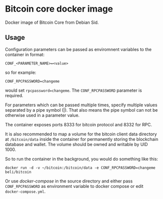 Bitcoin core docker image
=========================

Docker image of Bitcoin Core from Debian Sid.

Usage
-----

Configuration parameters can be passed as enviromnent variables to
the container in format:

    CONF_<PARAMETER_NAME>=<value>

so for example:

    CONF_RPCPASSWORD=changeme

would set `rpcpassword=changeme`. The `CONF_RPCPASSWORD` parameter is required.

For parameters which can be passed multiple times, specify multiple values
separated by a pipe symbol (|). That also means the pipe symbol can not be
otherwise used in a parameter value.

The container exposes ports 8333 for bitcoin protocol and 8332 for RPC.

It is also recommended to map a volume for the bitcoin client data directory
at `/bitcoin/data` inside the container for permanently storing the blockchain
database and wallet. The volume should be owned and writable by UID 1000.

So to run the container in the background, you would do something like this:

    docker run -d -v ~/bitcoin:/bitcoin/data -e CONF_RPCPASSWORD=changeme beli/bitcoin

Or use *docker-compose* in the source directory and either pass `CONF_RPCPASSWORD`
as environment variable to docker compose or edit `docker-compose.yml`.
